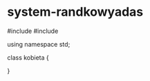 # system-randkowyadas
#include <iostream>
#include <cstdio>

using namespace std;

class kobieta
{

}